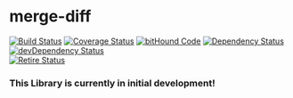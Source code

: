 # merge-diff

[![Build Status](https://travis-ci.org/storkjs/merge-diff.svg)](http://travis-ci.org/storkjs/merge-diff) [![Coverage Status](https://coveralls.io/repos/storkjs/merge-diff/badge.svg)](https://coveralls.io/r/storkjs/merge-diff) [![bitHound Code](https://www.bithound.io/github/storkjs/merge-diff/badges/code.svg)](https://www.bithound.io/github/storkjs/merge-diff) [![Dependency Status](https://david-dm.org/storkjs/merge-diff.svg)](https://david-dm.org/storkjs/merge-diff) [![devDependency Status](https://david-dm.org/storkjs/merge-diff/dev-status.svg)](https://david-dm.org/storkjs/merge-diff#info=devDependencies)<br>
[![Retire Status](http://retire.insecurity.today/api/image?uri=https://raw.githubusercontent.com/storkjs/merge-diff/master/package.json)](http://retire.insecurity.today/api/image?uri=https://raw.githubusercontent.com/storkjs/merge-diff/master/package.json)

### This Library is currently in initial development!
